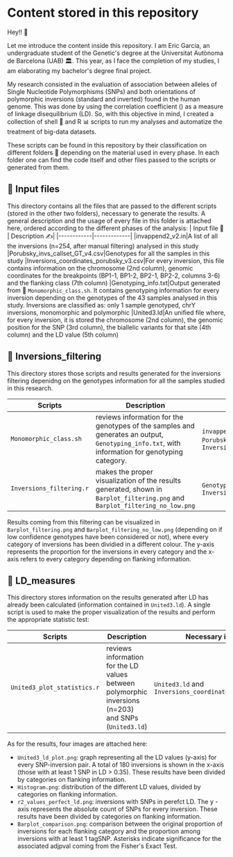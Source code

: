 # Content stored in this repository
Hey!! 👋

Let me introduce the content inside this repository. I am Eric Garcia, an undergraduate student of the Genetic's degree at the Universitat Autònoma de Barcelona (UAB) 🏛️. This year, as I face the completion of my studies, I am elaborating my bachelor's degree final project. 

My research consisted in the evaluation of association between alleles of Single Nucleotide Polymorphisms (SNPs) and both orientations of polymorphic inversions (standard and inverted) found in the human genome. This was done by using the correlation coefficient () as a measure of linkage disequilibrium (LD). So, with this objective in mind, I created a collection of shell 🐚 and R 📊 scripts to run my analyses and automatize the treatment of big-data datasets. 

These scripts can be found in this repository by their classification on different folders 📁 depending on the material used in every phase. In each folder one can find the code itself and other files passed to the scripts or generated from them. 

## 📁 Input files

This directory contains all the files that are passed to the different scripts (stored in the other two folders), necessary to generate the results. A general description and the usage of every file in this folder is attached here, ordered according to the different phases of the analysis:
| Input file 📖 | Description ✍️|
|------------|-------------|
|invappend2_v2.in|A list of all the inversions (n=254, after manual filtering) analysed in this study 
|Porubsky_invs_callset_GT_v4.csv|Genotypes for all the samples in this study
|Inversions_coordinates_porubsky_v3.csv|For every inversion, this file contains information on the chromosome (2nd column), genomic coordinates for the breakpoints (BP1-1, BP1-2, BP2-1, BP2-2, columns 3-6) and the flanking class (7th column)
|Genotyping_info.txt|Output generated from 🐚 `Monomorphic_class.sh`. It contains genotyping information for every inversion depending on the genotypes of the 43 samples analysed in this study. Inversions are classified as: only 1 sample genotyped, chrY inversions, monomorphic and polymorphic
|United3.ld|An unified file where, for every inversion, it is stored the chromosome (2nd column), the genomic position for the SNP (3rd column), the biallelic variants for that site (4th column) and the LD value (5th column)

## 📁 Inversions_filtering

This directory stores those scripts and results generated for the inversions filtering depenidng on the genotypes information for all the samples studied in this research. 

|Scripts|Description|Necessary input files|
|-------|-----------|---------------------|
|`Monomorphic_class.sh`|reviews information for the genotypes of the samples and generates an output, `Genotyping_info.txt`, with information for genotyping category.|`invappend2_v2.in`, `Porubsky_invs_callset_GT_v4.csv` and `Inversions_coordinates_porubsky_v3.csv`|
|`Inversions_filtering.r`|makes the proper visualization of the results generated, shown in `Barplot_filtering.png` and `Barplot_filtering_no_low.png`|`Genotyping_info.txt` and `Inversions_coordinates_porubsky_v3.csv`|

Results coming from this filtering can be visualized in `Barplot_filtering.png` and `Barplot_filtering_no_low.png` (depending on if low confidence genotypes have been considered or not), where every category of inversions has been dividied in a different colour. The y-axis represents the proportion for the inversions in every category and the x-axis refers to every category depending on flanking information. 

## 📁 LD_measures

This directory stores information on the results generated after LD has already been calculated (information contained in `United3.ld`). A single script is used to make the proper visualization of the results and perform the appropriate statistic test:

|Scripts|Description|Necessary input files|
|-------|-----------|---------------------|
|`United3_plot_statistics.r`|reviews information for the LD values between polymorphic inversions (n=203) and SNPs (`United3.ld`)| `United3.ld` and `Inversions_coordinates_porubsky_v3.csv`|

As for the results, four images are attached here:
  - `United3_ld_plot.png`: graph representing all the LD values (y-axis) for every SNP-inversion pair. A total of 180 inversions is shown in the x-axis (those with at least 1 SNP in LD > 0.35). These results have been divided by categories on flanking information.
  - `Histogram.png`: distribution of the different LD values, divided by categories on flanking information. 
  - `r2_values_perfect_ld.png`: inversions with SNPs in perefct LD. The y -axis represents the absolute count of SNPs for every inversion. These results have been divided by categories on flanking information.  
  - `Barplot_comparison.png`: comparison between the original proportion of inversions for each flanking category and the proportion among inversions with at least 1 tagSNP. Asterisks indicate significance for the associated adjpval coming from the Fisher's Exact Test. 


